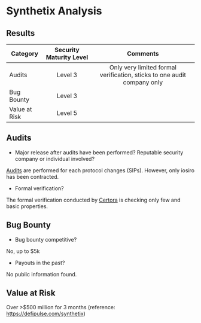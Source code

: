 # Synthetix Analysis

## Results
| Category    | Security Maturity Level  | Comments    |
| ------------- |:-------------:|:-------------:|
| Audits |       Level 3         |   Only very limited formal verification, sticks to one audit company only        |         
| Bug Bounty |   Level 3             |           |      
| Value at Risk |   Level 5             |           |      

## Audits

 -  Major release after audits have been performed? Reputable security company or individual involved?

[Audits](https://docs.synthetix.io/contracts/audits/) are performed for each protocol changes (SIPs). However, only iosiro has been contracted.

 - Formal verification?

 The formal verification conducted by  [Certora](https://www.certora.com/pubs/SynthetixMCLDec2020.pdf) is checking only few and basic properties.

## Bug Bounty
 - Bug bounty competitive?

 No, up to $5k

 - Payouts in the past?

 No public information found.

## Value at Risk
Over >$500 million for 3 months (reference: https://defipulse.com/synthetix)

